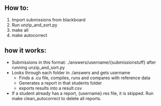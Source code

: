 ## How to:

1. Import submissions from blackboard
2. Run unzip_and_sort.py
3. make all
4. make autocorrect


## how it works:
- Submissions in this format: ./answers/username/{submissionstuff} after running unzip_and_sort.py
- Looks through each folder in ./answers and gets username
  - Finds a .cu file, compiles, runs and compares with reference data
  - Generates a report in that students folder
  - exports results into a result.csv
- If a student already has a report, {username}.res file, it is skipped. Run make clean_autocorrect to delete all reports.